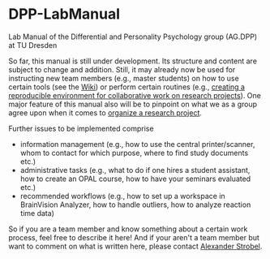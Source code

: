 # DPP-LabManual

Lab Manual of the Differential and Personality Psychology group (AG.DPP) at TU Dresden

So far, this manual is still under development. Its structure and content are subject to change and addition. Still, it may already now be used for instructing new team members (e.g., master students) on how to use certain tools (see the [Wiki](https://github.com/alex-strobel/DPP-LabManual/wiki)) or perform certain routines (e.g., [creating a reproducible environment for collaborative work on research projects](https://github.com/alex-strobel/DPP-LabManual/blob/main/Routines/GitHub-and-renv-long.md)). One major feature of this manual also will be to pinpoint on what we as a group agree upon when it comes to [organize a research project](https://github.com/alex-strobel/DPP-LabManual/blob/main/Manual/Research-projects.md). 

Further issues to be implemented comprise 

- information management (e.g., how to use the central printer/scanner, whom to contact for which purpose, where to find study documents etc.)
- administrative tasks (e.g., what to do if one hires a student assistant, how to create an OPAL course, how to have your seminars evaluated etc.)
- recommended workflows (e.g., how to set up a workspace in BrainVision Analyzer, how to handle outliers, how to analyze reaction time data)

So if you are a team member and know something about a certain work process, feel free to describe it here! And if your aren't a team member but want to comment on what is written here, please contact [Alexander Strobel](mailto:alexander.strobel@tu-dresden.de). 
